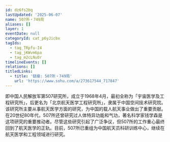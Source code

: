 ```yaml
---
id: dz6fs2bq
lastUpdated: '2025-06-07'
name: 507所・749局
aliases: []
layer: 1
eventDate: null
categoryId: cat_p6yJicbx
tagIds:
  - tag_TRpfu-I4
  - tag_jKWvm6pa
  - tag_m2cLNuOr
timelineEvents: []
relations: []
titledLinks:
  - title: '链接: 507所・749局'
    url: 'https://www.sohu.com/a/273617544_717847'
---
```

即中国人民解放军第507研究所，成立于1968年4月，最初全称为「宇宙医学及工程研究所」，后更名为「北京航天医学工程研究所」，隶属于中国空间技术研究院。该研究所主要从事航天医学方面的研究，为中国的载人航天事业做出了重要贡献。在20世纪80年代，507所还曾研究过人体特异功能和气功，著名科学家钱学森是这项研究的重要推动者。尽管这些研究引起了广泛争议，但507所的工作重心最终回到了航天医学的正轨。目前，507所已重组为中国航天员科研训练中心，继续在航天医学和工程领域进行研究。
